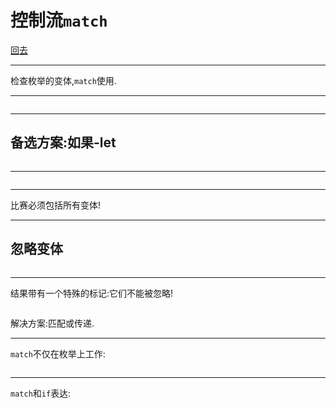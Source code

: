 # 控制流`match`

[回去](toc/default.html)

---

检查枚举的变体,`match`使用.

---

<pre><code data-source="chapters/shared/code/match/1.rs" data-trim="hljs rust" class="lang-rust"></code></pre>

---

## 备选方案:如果-let

<pre><code data-source="chapters/shared/code/match/2.rs" data-trim="hljs rust" class="lang-rust"></code></pre>

---

<pre><code data-source="chapters/shared/code/match/3.rs" data-trim="hljs rust" class="lang-rust"></code></pre>

---

比赛必须包括所有变体!

---

## 忽略变体

<pre><code data-source="chapters/shared/code/match/4.rs" data-trim="hljs rust"
class="lang-rust"></code></pre>

---

结果带有一个特殊的标记:它们不能被忽略!

<pre><code data-source="chapters/shared/code/match/5.rs" data-trim="hljs rust" class="lang-rust"></code></pre>

解决方案:匹配或传递.

---

`match`不仅在枚举上工作:

<pre><code data-source="chapters/shared/code/match/6.rs" data-trim="hljs rust" class="lang-rust"></code></pre>

---

`match`和`if`表达:

<pre><code data-source="chapters/shared/code/match/7.rs" data-trim="hljs rust" class="lang-rust"></code></pre>
